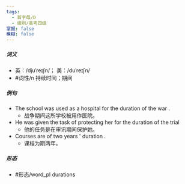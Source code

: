 ```yaml
---
tags:
  - 首字母/D
  - 级别/高考四级
掌握: false
模糊: false
---
```

##### 词义
- 英：/djuˈreɪʃn/； 美：/duˈreɪʃn/
- #词性/n  持续时间；期间
##### 例句
- The school was used as a hospital for the duration of the war .
	- 战争期间这所学校被用作医院。
- He was given the task of protecting her for the duration of the trial
	- 他的任务是在审讯期间保护她。
- Courses are of two years ' duration .
	- 课程为期两年。
##### 形态
- #形态/word_pl durations
